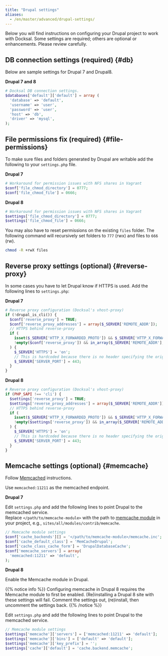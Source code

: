 ```yaml
---
title: "Drupal settings"
aliases:
  - /en/master/advanced/drupal-settings/
---
```



Below you will find instructions on configuring your Drupal project to work with Docksal.
Some settings are required; others are optional or enhancements. Please review carefully.

## DB connection settings (**required**) {#db}

Below are sample settings for Drupal 7 and Drupal8.

**Drupal 7 and 8**

```php
# Docksal DB connection settings.
$databases['default']['default'] = array (
  'database' => 'default',
  'username' => 'user',
  'password' => 'user',
  'host' => 'db',
  'driver' => 'mysql',
);
```

## File permissions fix (**required**) {#file-permissions}

To make sure files and folders generated by Drupal are writable add the following to your `settings.php` file.

**Drupal 7**

```php
# Workaround for permission issues with NFS shares in Vagrant
$conf['file_chmod_directory'] = 0777;
$conf['file_chmod_file'] = 0666;
```

**Drupal 8**

```php
# Workaround for permission issues with NFS shares in Vagrant
$settings['file_chmod_directory'] = 0777;
$settings['file_chmod_file'] = 0666;
```

You may also have to reset permissions on the existing `files` folder. 
The following command will recursively set folders to `777` (rwx) and files to `666` (rw).

```bash
chmod -R +rwX files
```

## Reverse proxy settings (**optional**) {#reverse-proxy}

In some cases you have to let Drupal know if HTTPS is used. Add the following lines to `settings.php`:

**Drupal 7**

```php
# Reverse proxy configuration (Docksal's vhost-proxy)
if (!drupal_is_cli()) {
  $conf['reverse_proxy'] = TRUE;
  $conf['reverse_proxy_addresses'] = array($_SERVER['REMOTE_ADDR']);
  // HTTPS behind reverse-proxy
  if (
    isset($_SERVER['HTTP_X_FORWARDED_PROTO']) && $_SERVER['HTTP_X_FORWARDED_PROTO'] == 'https' &&
    !empty($conf['reverse_proxy']) && in_array($_SERVER['REMOTE_ADDR'], $conf['reverse_proxy_addresses'])
  ) {
    $_SERVER['HTTPS'] = 'on';
    // This is hardcoded because there is no header specifying the original port.
    $_SERVER['SERVER_PORT'] = 443;
  }
}
```

**Drupal 8**

```php
# Reverse proxy configuration (Docksal's vhost-proxy)
if (PHP_SAPI !== 'cli') {
  $settings['reverse_proxy'] = TRUE;
  $settings['reverse_proxy_addresses'] = array($_SERVER['REMOTE_ADDR']);
  // HTTPS behind reverse-proxy
  if (
    isset($_SERVER['HTTP_X_FORWARDED_PROTO']) && $_SERVER['HTTP_X_FORWARDED_PROTO'] == 'https' &&
    !empty($settings['reverse_proxy']) && in_array($_SERVER['REMOTE_ADDR'], $settings['reverse_proxy_addresses'])
  ) {
    $_SERVER['HTTPS'] = 'on';
    // This is hardcoded because there is no header specifying the original port.
    $_SERVER['SERVER_PORT'] = 443;
  }
}
```

## Memcache settings (**optional**) {#memcache}

Follow [Memcached](/tools/memcached/) instructions.

Use `memcached:11211` as the memcached endpoint.

**Drupal 7**

Edit `settings.php` and add the following lines to point Drupal to the memcached service.  
Replace `</path/to/memcache-module>` with the path to [memcache module](https://www.drupal.org/project/memcache) in your project, e.g., `sites/all/modules/contrib/memcache`.

```php
// Memcache module settings
$conf['cache_backends'][] = '</path/to/memcache-module>/memcache.inc';
$conf['cache_default_class'] = 'MemCacheDrupal';
$conf['cache_class_cache_form'] = 'DrupalDatabaseCache';
$conf['memcache_servers'] = array(
  'memcached:11211' => 'default',
);
```

**Drupal 8**

Enable the Memcache module in Drupal.  

{{% notice info %}}
Configuring memcache in Drupal 8 requires the Memcache module to first be enabled.
(Re)installing a Drupal 8 site with these settings will fail.
Comment the settings out, (re)install, then uncomment the settings back.
{{% /notice %}} 

Edit `settings.php` and add the following lines to point Drupal to the memcached service. 

```php
// Memcache module settings
$settings['memcache']['servers'] = ['memcached:11211' => 'default'];
$settings['memcache']['bins'] = ['default' => 'default'];
$settings['memcache']['key_prefix'] = '';
$settings['cache']['default'] = 'cache.backend.memcache';
```
